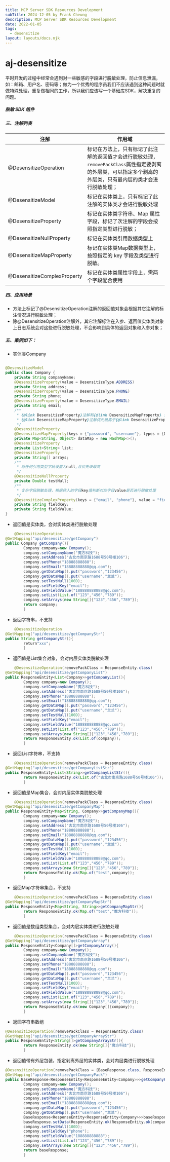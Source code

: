 ```yaml
---
title: MCP Server SDK Resources Development
subTitle: 2024-12-05 by Frank Cheung
description: MCP Server SDK Resources Development
date: 2022-01-05
tags:
  - desensitize
layout: layouts/docs.njk
---
```


# aj-desensitize

平时开发的过程中经常会遇到对一些敏感的字段进行脱敏处理，防止信息泄漏，如：邮箱、用户名、密码等；做为一个优秀的程序员我们不应该遇到这种问题时就做特殊处理，重复做相同的工作，所以我们应该写一个基础库SDK，解决重复的问题。

##### 脱敏 SDK 组件

##### 三、注解列表

| 注解                          | 作用域                                                                                  |
|-----------------------------|--------------------------------------------------------------------------------------|
| @DesensitizeOperation       | 标记在方法上，只有标记了此注解的返回值才会进行脱敏处理，`removePackClass`属性指定要剥离的外层类，可以指定多个剥离的外层类，只有最内层的类才会进行脱敏处理； |
| @DesensitizeModel           | 标记在实体类上，只有标记了此注解的实体类才会进行脱敏处理                                                         |
| @DesensitizeProperty        | 标记在实体类字符串、Map 属性字段，标记了次注解的字段会按照指定类型进行脱敏；                                             |
| @DesensitizeNullProperty    | 标记在实体类引用数据类型上                                                                        |
| @DesensitizeMapProperty     | 标记在实体类Map数据类型上，按照指定的 key 字段及类型进行脱敏。                                                  |
| @DesensitizeComplexProperty | 标记在实体类属性字段上，需两个字段配合使用                                                                |

##### 四、应用场景

- 方法上标记了@DesensitizeOperation注解的返回值对象会根据其它注解的标注情况进行脱敏处理；
- 除@DesensitizeOperation注解外，其它注解标注在入参、返回值实体类对象上日志系统会对这些进行脱敏处理，不会影响到具体的返回对象和入参对象；

##### 五、案例如下：

- 实体类Company

```java

@DesensitizeModel
public class Company {
    private String companyName;
    @DesensitizeProperty(value = DesensitizeType.ADDRESS)
    private String address;
    @DesensitizeProperty(value = DesensitizeType.PHONE)
    private String phone;
    @DesensitizeProperty(value = DesensitizeType.EMAIL)
    private String email;
    /**
     * {@link DesensitizeProperty}注解和{@link DesensitizeMapProperty} 注解都可以对Map集合中value为String的值进行脱敏处理；
     * {@link DesensitizeMapProperty}注解优先级高于{@link DesensitizeProperty}注解
     */
    @DesensitizeProperty
    @DesensitizeMapProperty(keys = {"password", "username"}, types = {DesensitizeType.DEFAULT, DesensitizeType.USERNAME})
    private Map<String, Object> dataMap = new HashMap<>();
    @DesensitizeProperty
    private List<String> list;
    @DesensitizeProperty
    private String[] arrays;
    /**
     * 将任何引用类型字段设置为null,且优先级最高
     */
    @DesensitizeNullProperty
    private Double testNull;
    /**
     * 复杂字段脱敏处理，根据传入的字段key值判断对应字段value是否进行脱敏处理
     */
    @DesensitizeComplexProperty(keys = {"email", "phone"}, value = "fieldValue", types = {DesensitizeType.EMAIL, DesensitizeType.PHONE})
    private String fieldKey;
    private String fieldValue;
}
```

- 返回值是实体类，会对实体类进行脱敏处理

```java
    @DesensitizeOperation
@GetMapping("api/desensitize/getCompany")
public Company getCompany(){
        Company company=new Company();
        company.setCompanyName("魔方科技");
        company.setAddress("古北市南京路1688号50号楼106");
        company.setPhone("18888888888");
        company.setEmail("18888888888@qq.com");
        company.getDataMap().put("password","123456");
        company.getDataMap().put("username","兰兰");
        company.setTestNull(100D);
        company.setFieldKey("email");
        company.setFieldValue("188888888888@qq.com");
        company.setList(List.of("123","456","789"));
        company.setArrays(new String[]{"123","456","789"});
        return company;
        }
```

- 返回字符串，不支持

```java
    @DesensitizeOperation
@GetMapping("api/desensitize/getCompanyStr")
public String getCompanyStr(){
        return"xxx";
        }
```

- 返回值是List集合对象，会对内层实体类脱敏处理

```java
    @DesensitizeOperation(removePackClass = ResponseEntity.class)
@GetMapping("api/desensitize/getCompanyList")
public ResponseEntity<List<Company>>getCompanyList(){
        Company company=new Company();
        company.setCompanyName("魔方科技");
        company.setAddress("古北市南京路1688号50号楼106");
        company.setPhone("18888888888");
        company.setEmail("18888888888@qq.com");
        company.getDataMap().put("password","123456");
        company.getDataMap().put("username","兰兰");
        company.setTestNull(100D);
        company.setFieldKey("email");
        company.setFieldValue("188888888888@qq.com");
        company.setList(List.of("123","456","789"));
        company.setArrays(new String[]{"123","456","789"});
        return ResponseEntity.ok(List.of(company));
        }

```

- 返回List字符串，不支持

```java
    @DesensitizeOperation(removePackClass = ResponseEntity.class)
@GetMapping("api/desensitize/getCompanyListStr")
public ResponseEntity<List<String>>getCompanyListStr(){
        return ResponseEntity.ok(List.of("古北市南京路1688号50号楼106"));
        }
```

- 返回值是Map集合，会对内层实体类脱敏处理

```java
    @DesensitizeOperation(removePackClass = ResponseEntity.class)
@GetMapping("api/desensitize/getCompanyMap")
public ResponseEntity<Map<String, Company>>getCompanyMap(){
        Company company=new Company();
        company.setCompanyName("魔方科技");
        company.setAddress("古北市南京路1688号50号楼106");
        company.setPhone("18888888888");
        company.setEmail("18888888888@qq.com");
        company.getDataMap().put("password","123456");
        company.getDataMap().put("username","兰兰");
        company.setTestNull(100D);
        company.setFieldKey("email");
        company.setFieldValue("188888888888@qq.com");
        company.setList(List.of("123","456","789"));
        company.setArrays(new String[]{"123","456","789"});
        return ResponseEntity.ok(Map.of("test",company));
        }
```

- 返回Map字符串集合，不支持

```java
    @DesensitizeOperation(removePackClass = ResponseEntity.class)
@GetMapping("api/desensitize/getCompanyMapStr")
public ResponseEntity<Map<String, String>>getCompanyMapStr(){
        return ResponseEntity.ok(Map.of("test","魔方科技"));
        }
```

- 返回值是数组类型集合，会对内层实体类进行脱敏处理

```java
    @DesensitizeOperation(removePackClass = ResponseEntity.class)
@GetMapping("api/desensitize/getCompanyArray")
public ResponseEntity<Company[]>getCompanyArray(){
        Company company=new Company();
        company.setCompanyName("魔方科技");
        company.setAddress("古北市南京路1688号50号楼106");
        company.setPhone("18888888888");
        company.setEmail("18888888888@qq.com");
        company.getDataMap().put("password","123456");
        company.getDataMap().put("username","兰兰");
        company.setTestNull(100D);
        company.setFieldKey("email");
        company.setFieldValue("188888888888@qq.com");
        company.setList(List.of("123","456","789"));
        company.setArrays(new String[]{"123","456","789"});
        return ResponseEntity.ok(new Company[]{company});
        }
```

- 返回字符串数组

```java
@DesensitizeOperation(removePackClass = ResponseEntity.class)
@GetMapping("api/desensitize/getCompanyArrayStr")
public ResponseEntity<String[]>getCompanyArrayStr(){
        return ResponseEntity.ok(new String[]{"魔方科技"});
        }
```

- 返回值带有外层包装，指定剥离外层的实体类，会对内层类进行脱敏处理

```java
@DesensitizeOperation(removePackClass = {BaseResponse.class, ResponseEntity.class, ResponseEntity.class})
@GetMapping("api/desensitize/getCompanyPack")
public BaseResponse<ResponseEntity<ResponseEntity<Company>>>getCompanyPack(){
        Company company=new Company();
        company.setCompanyName("魔方科技");
        company.setAddress("古北市南京路1688号50号楼106");
        company.setPhone("18888888888");
        company.setEmail("18888888888@qq.com");
        company.getDataMap().put("password","123456");
        company.getDataMap().put("username","兰兰");
        BaseResponse<ResponseEntity<ResponseEntity<Company>>>baseResponse=new BaseResponse<>();
        baseResponse.setData(ResponseEntity.ok(ResponseEntity.ok(company)));
        company.setTestNull(100D);
        company.setFieldKey("phone");
        company.setFieldValue("188888888888");
        company.setList(List.of("123","456","789"));
        company.setArrays(new String[]{"123","456","789"});
        return baseResponse;
        }
```


